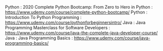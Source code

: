 Python : 2020 Complete Python Bootcamp: From Zero to Hero in Python : https://www.udemy.com/course/complete-python-bootcamp/
Python : Introduction To Python Programming : https://www.udemy.com/course/pythonforbeginnersintro/
Java : Java Programming Masterclass for Software Developers : https://www.udemy.com/course/java-the-complete-java-developer-course/
Java : Java Programming Basics : https://www.udemy.com/course/java-programming-basics/
